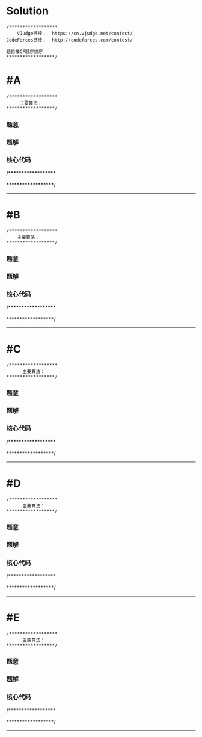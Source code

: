 # Solution
```
/******************
    VJudge链接：  https://cn.vjudge.net/contest/
CodeForces链接：  http://codeforces.com/contest/

题目按CF顺序排序
******************/
```
# #A 
```
/******************
     主要算法：  
******************/
```
### 题意

### 题解

### 核心代码
/******************

******************/
***
# #B 
```
/******************
    主要算法： 
******************/
```
### 题意


### 题解

### 核心代码
/******************

******************/
***
# #C 
```
/******************
      主要算法：
******************/
```
### 题意

### 题解

### 核心代码
/******************

******************/

***
# #D 
```
/******************
      主要算法：
******************/
```
### 题意

### 题解

### 核心代码
/******************

******************/

***
# #E 
```
/******************
      主要算法：
******************/
```
### 题意


### 题解

### 核心代码
/******************

******************/

***
